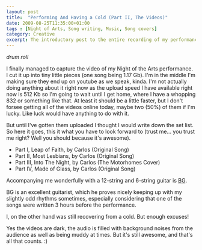 ```yaml
---
layout: post
title:  "Performing And Having a Cold (Part II, The Videos)"
date: 2009-08-25T11:35:00+01:00
tags : [Night of Arts, Song writing, Music, Song covers]
category: Creative
excerpt: The introductory post to the entire recording of my performance at Night of Arts.
---
```


*drum roll*

I finally managed to capture the video of my Night of the Arts performance. I cut it up into tiny little pieces (one song being 1.17 Gb). I'm in the middle I'm making sure they end up on youtube as we speak, kinda. I'm not actually doing anything about it right now as the upload speed I have available right now is 512 Kb so I'm going to wait until I get home, where I have a whopping 832 or something like that. At least it should be a little faster, but I don't forsee getting all of the videos online today, maybe two (50%) of them if I'm lucky. Like luck would have anything to do with it.

But until I've gotten them uploaded I thought I would write down the set list. So here it goes, this it what you have to look forward to (trust me... you trust me right? Well you should because it's awesome).

- Part I, Leap of Faith, by Carlos (Original Song)
- Part II, Most Lesbians, by Carlos (Original Song)
- Part III, Into The Night, by Carlos (The Motorhomes Cover)
- Part IV, Made of Glass, by Carlos (Original Song)


Accompanying me wonderfully with a 12-string and 6-string guitar is <abbr title="Bo-Gustav">BG</abbr>.

<abbr>BG</abbr> is an excellent guitarist, which he proves nicely keeping up with my slightly odd rhythms sometimes, especially considering that one of the songs were written 3 hours before the performance.

I, on the other hand was still recovering from a cold. But enough excuses!

Yes the videos are dark, the audio is filled with background noises from the audience as well as being muddy at times. But it's still awesome, and that's all that counts. :) 